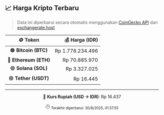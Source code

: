 

<!-- HARGA_KRIPTO -->
## 📈 Harga Kripto Terbaru

> Data ini diperbarui secara otomatis menggunakan [CoinGecko API](https://www.coingecko.com/) dan [exchangerate.host](https://exchangerate.host/)

<div align="center">

| 🪙 Token | 💰 Harga (IDR) |
|:------:|---------------:|
| 🟠 **Bitcoin (BTC)**   | Rp 1.778.234.496 |
| 🔵 **Ethereum (ETH)**  | Rp 70.885.970 |
| 🟣 **Solana (SOL)**    | Rp 3.327.025 |
| 🟢 **Tether (USDT)**   | Rp 16.445 |

---

💱 **Kurs Rupiah (USD → IDR)**: Rp 16.437

🕒 <sub>Terakhir diperbarui: 30/8/2025, 01.57.55</sub>

</div>
<!-- /HARGA_KRIPTO -->